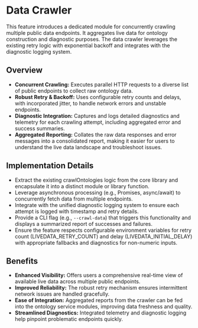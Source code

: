 # Data Crawler

This feature introduces a dedicated module for concurrently crawling multiple public data endpoints. It aggregates live data for ontology construction and diagnostic purposes. The data crawler leverages the existing retry logic with exponential backoff and integrates with the diagnostic logging system.

## Overview

- **Concurrent Crawling:** Executes parallel HTTP requests to a diverse list of public endpoints to collect raw ontology data.
- **Robust Retry & Backoff:** Uses configurable retry counts and delays, with incorporated jitter, to handle network errors and unstable endpoints.
- **Diagnostic Integration:** Captures and logs detailed diagnostics and telemetry for each crawling attempt, including aggregated error and success summaries.
- **Aggregated Reporting:** Collates the raw data responses and error messages into a consolidated report, making it easier for users to understand the live data landscape and troubleshoot issues.

## Implementation Details

- Extract the existing crawlOntologies logic from the core library and encapsulate it into a distinct module or library function.
- Leverage asynchronous processing (e.g., Promises, async/await) to concurrently fetch data from multiple endpoints.
- Integrate with the unified diagnostic logging system to ensure each attempt is logged with timestamp and retry details.
- Provide a CLI flag (e.g., `--crawl-data`) that triggers this functionality and displays a summarized report of successes and failures.
- Ensure the feature respects configurable environment variables for retry count (LIVEDATA_RETRY_COUNT) and delay (LIVEDATA_INITIAL_DELAY) with appropriate fallbacks and diagnostics for non-numeric inputs.

## Benefits

- **Enhanced Visibility:** Offers users a comprehensive real-time view of available live data across multiple public endpoints.
- **Improved Reliability:** The robust retry mechanism ensures intermittent network issues are handled gracefully.
- **Ease of Integration:** Aggregated reports from the crawler can be fed into the ontology service modules, improving data freshness and quality.
- **Streamlined Diagnostics:** Integrated telemetry and diagnostic logging help pinpoint problematic endpoints quickly.
